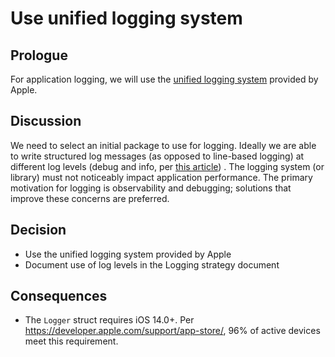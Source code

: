 # Use unified logging system

## Prologue

For application logging, we will use the [unified logging system]
provided by Apple.

## Discussion

We need to select an initial package to use for logging. Ideally we are
able to write structured log messages (as opposed to line-based logging)
at different log levels (debug and info,
per [this article](https://dave.cheney.net/2015/11/05/lets-talk-about-logging))
. The logging system (or library) must not noticeably impact application
performance. The primary motivation for logging is observability and
debugging; solutions that improve these concerns are preferred.

## Decision

* Use the unified logging system provided by Apple
* Document use of log levels in the Logging strategy document

## Consequences

* The `Logger` struct requires iOS 14.0+.
  Per https://developer.apple.com/support/app-store/, 96% of active
  devices meet this requirement.

[unified logging system]: https://developer.apple.com/documentation/os/logging/generating_log_messages_from_your_code
